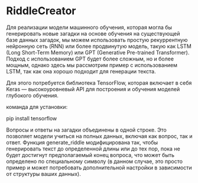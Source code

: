 # RiddleCreator

Для реализации модели машинного обучения, которая могла бы генерировать новые загадки на основе обучения на существующей базе данных загадок, мы можем использовать простую рекуррентную нейронную сеть (RNN) или более продвинутую модель, такую как LSTM (Long Short-Term Memory) или GPT (Generative Pre-trained Transformer). Подход с использованием GPT будет более сложным, но и более мощным, однако здесь мы рассмотрим пример с использованием LSTM, так как она хорошо подходит для генерации текста.

Для этого потребуется библиотека TensorFlow, которая включает в себя Keras — высокоуровневый API для построения и обучения моделей глубокого обучения.

команда для установки: 

pip install tensorflow

Вопросы и ответы на загадки объединены в одной строке. Это позволяет модели учиться на полных данных, включая как вопрос, так и ответ. Функция generate_riddle модифицирована так, чтобы генерировать текст до определенной длины или до тех пор, пока не будет достигнут предполагаемый конец вопроса, что может быть определено по специальному символу (в данном случае, это просто пример и может потребовать дополнительной настройки в зависимости от структуры ваших данных).
